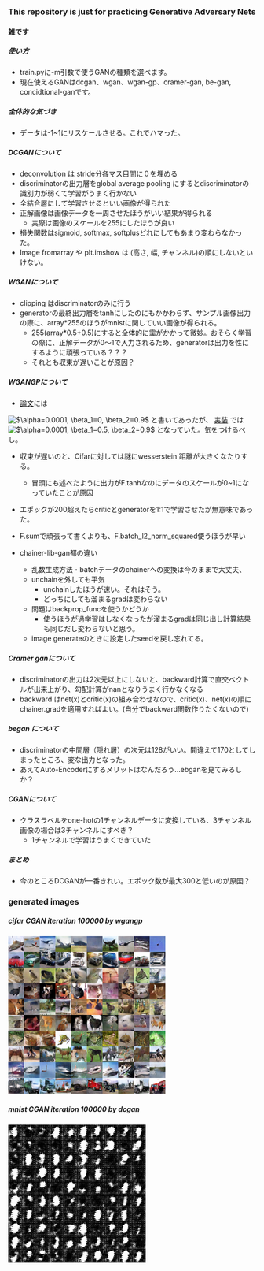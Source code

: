 ### This repository is just for practicing Generative Adversary Nets

#### 雑です

##### 使い方
- train.pyに-m引数で使うGANの種類を選べます。
- 現在使えるGANはdcgan、wgan、wgan-gp、cramer-gan, be-gan, concidtional-ganです。

##### 全体的な気づき
- データは-1~1にリスケールさせる。これでハマった。

##### DCGANについて
- deconvolution は stride分各マス目間に０を埋める
- discriminatorの出力層をglobal average pooling にするとdiscriminatorの識別力が弱くて学習がうまく行かない
- 全結合層にして学習させるといい画像が得られた
- 正解画像は画像データを一周させたほうがいい結果が得られる
    - 実際は画像のスケールを255にしたほうが良い
- 損失関数はsigmoid, softmax, softplusどれにしてもあまり変わらなかった。
- Image fromarray や plt.imshow は (高さ, 幅, チャンネル)の順にしないといけない。


##### WGANについて
- clipping はdiscriminatorのみに行う
- generatorの最終出力層をtanhにしたのにもかかわらず、サンプル画像出力の際に、array*255のほうがmnistに関していい画像が得られる。
  - 255(array*0.5+0.5)にすると全体的に靄がかかって微妙。おそらく学習の際に、正解データが0〜1で入力されるため、generatorは出力を性にするように頑張っている？？？
  - それとも収束が遅いことが原因？

##### WGANGPについて
- [論文](https://arxiv.org/abs/1704.00028)には
<img src="https://latex.codecogs.com/gif.latex?$\alpha=0.0001,&space;\beta_1=0,&space;\beta_2=0.9$" title="$\alpha=0.0001, \beta_1=0, \beta_2=0.9$" />  
と書いてあったが、
<a href="https://github.com/igul222/improved_wgan_training">実装</a> では
<img src="https://latex.codecogs.com/gif.latex?$\alpha=0.0001,&space;\beta_1=0.5,&space;\beta_2=0.9$" title="$\alpha=0.0001, \beta_1=0.5, \beta_2=0.9$" />
となっていた。気をつけるべし。

- 収束が遅いのと、Cifarに対しては謎にwesserstein 距離が大きくなたりする。
  - 冒頭にも述べたように出力がF.tanhなのにデータのスケールが0~1になっていたことが原因
- エポックが200超えたらcriticとgeneratorを1:1で学習させたが無意味であった。
- F.sumで頑張って書くよりも、F.batch_l2_norm_squared使うほうが早い

- chainer-lib-gan都の違い
  - 乱数生成方法・batchデータのchainerへの変換は今のままで大丈夫、
  - unchainを外しても平気
    - unchainしたほうが速い。それはそう。
    - どっちにしても溜まるgradは変わらない
  - 問題はbackprop_funcを使うかどうか
    - 使うほうが過学習はしなくなったが溜まるgradは同じ出し計算結果も同じだし変わらないと思う。
  - image generateのときに設定したseedを戻し忘れてる。

##### Cramer ganについて
- discriminatorの出力は2次元以上にしないと、backward計算で直交ベクトルが出来上がり、勾配計算がnanとなりうまく行かなくなる
- backward はnet(x)とcritic(x)の組み合わせなので、critic(x)、net(x)の順にchainer.gradを適用すればよい。(自分でbackward関数作りたくないので)

##### began について
- discriminatorの中間層（隠れ層）の次元は128がいい。間違えて170としてしまったところ、変な出力となった。
- あえてAuto-Encoderにするメリットはなんだろう...ebganを見てみるしか？

##### CGANについて
- クラスラベルをone-hotの1チャンネルデータに変換している、3チャンネル画像の場合は3チャンネルにすべき？
  - 1チャンネルで学習はうまくできていた

##### まとめ
- 今のところDCGANが一番きれい。エポック数が最大300と低いのが原因？

### generated images
##### cifar CGAN iteration 100000 by wgangp
![cifar CGAN iteration 100000 by wgangp](https://github.com/min9813/GAN/blob/master/sample_image/cgan_cifar/image_iteration:100000.png)
##### mnist CGAN iteration 100000 by dcgan
![mnist CGAN by dcgan](https://github.com/min9813/GAN/blob/master/sample_image/cgan_mnist/mnist_cgan.gif)
